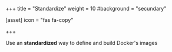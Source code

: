 +++
title = "Standardize"
weight = 10
#background = "secundary"

[asset]
 icon = "fas fa-copy"

+++

Use an **standardized** way to define and build Docker's images